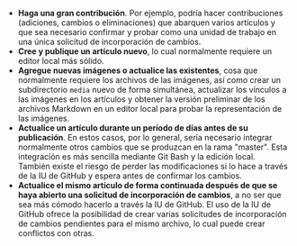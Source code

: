  - **Haga una gran contribución**. Por ejemplo, podría hacer contribuciones (adiciones, cambios o eliminaciones) que abarquen varios artículos y que sea necesario confirmar y probar como una unidad de trabajo en una única solicitud de incorporación de cambios. 
 - **Cree y publique un artículo nuevo**, lo cual normalmente requiere un editor local más sólido. 
 - **Agregue nuevas imágenes o actualice las existentes**, cosa que normalmente requiere los archivos de las imágenes, así como crear un subdirectorio `media` nuevo de forma simultánea, actualizar los vínculos a las imágenes en los artículos y obtener la versión preliminar de los archivos Markdown en un editor local para probar la representación de las imágenes.
 - **Actualice un artículo durante un período de días antes de su publicación**. En estos casos, por lo general, sería necesario integrar normalmente otros cambios que se produzcan en la rama "master". Esta integración es más sencilla mediante Git Bash y la edición local. También existe el riesgo de perder las modificaciones si lo hace a través de la IU de GitHub y espera antes de confirmar los cambios.
 - **Actualice el mismo artículo de forma continuada después de que se haya abierto una solicitud de incorporación de cambios**, a no ser que sea más cómodo hacerlo a través la IU de GitHub. El uso de la IU de GitHub ofrece la posibilidad de crear varias solicitudes de incorporación de cambios pendientes para el mismo archivo, lo cual puede crear conflictos con otras. 